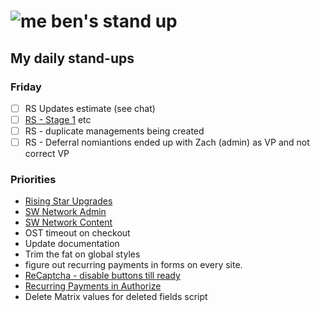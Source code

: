 # ![me](https://avatars2.githubusercontent.com/u/5232044?s=50&v=4) ben's stand up

## My daily stand-ups

### Friday 

- [ ] RS Updates estimate (see chat)
- [ ] [RS - Stage 1](https://app.clickup.com/8537154/v/l/li/63072271?pr=12760709) etc
- [ ] RS - duplicate managements being created
- [ ] RS - Deferral nomiantions ended up with Zach (admin) as VP and not correct VP

### Priorities 
    
- [Rising Star Upgrades](https://app.clickup.com/8537154/v/l/f/27554943?pr=12707202)
- [SW Network Admin](https://app.clickup.com/8537154/v/l/li/54890360?pr=12760709)
- [SW Network Content](https://app.clickup.com/8537154/v/l/li/54892353?pr=12760709)
- OST timeout on checkout
- Update documentation
- Trim the fat on global styles
- figure out recurring payments in forms on every site.
- [ReCaptcha - disable buttons till ready](https://projects.madebyspeak.com/#/tasks/17598281)
- [Recurring Payments in Authorize](https://projects.madebyspeak.com/#/tasks/16411534)
- Delete Matrix values for deleted fields script
